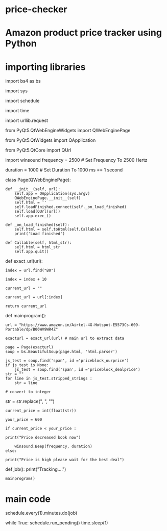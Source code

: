 # price-checker
# Amazon product price tracker using Python

# importing libraries

import bs4 as bs

import sys

import schedule

import time

import urllib.request

from PyQt5.QtWebEngineWidgets import QWebEnginePage

from PyQt5.QtWidgets import QApplication

from PyQt5.QtCore import QUrl

import winsound
frequency = 2500 # Set Frequency To 2500 Hertz

duration = 1000 # Set Duration To 1000 ms == 1 second


class Page(QWebEnginePage):

	def __init__(self, url):
		self.app = QApplication(sys.argv)
		QWebEnginePage.__init__(self)
		self.html = ''
		self.loadFinished.connect(self._on_load_finished)
		self.load(QUrl(url))
		self.app.exec_()

	def _on_load_finished(self):
		self.html = self.toHtml(self.Callable)
		print('Load finished')

	def Callable(self, html_str):
		self.html = html_str
		self.app.quit()


def exact_url(url):

	index = url.find("B0")
  
	index = index + 10
  
	current_url = ""
  
	current_url = url[:index]
  
	return current_url
	


def mainprogram():

	url = "https://www.amazon.in/Airtel-4G-Hotspot-E5573Cs-609-Portable/dp/B06WV9WR4Z"
  
	exacturl = exact_url(url) # main url to extract data
  
	page = Page(exacturl)
	soup = bs.BeautifulSoup(page.html, 'html.parser')
  
	js_test = soup.find('span', id ='priceblock_ourprice')
	if js_test is None:
		js_test = soup.find('span', id ='priceblock_dealprice')		
	str = ""
	for line in js_test.stripped_strings :
		str = line

	# convert to integer
	
  str = str.replace(", ", "")
  
	current_price = int(float(str))
  
	your_price = 600
  
	if current_price < your_price :
		
    print("Price decreased book now")
    
		winsound.Beep(frequency, duration)
	else:
		
    print("Price is high please wait for the best deal")
	
def job():
	print("Tracking....")	
  
	mainprogram()

# main code
schedule.every(1).minutes.do(job)

while True:
	schedule.run_pending()
	time.sleep(1)
